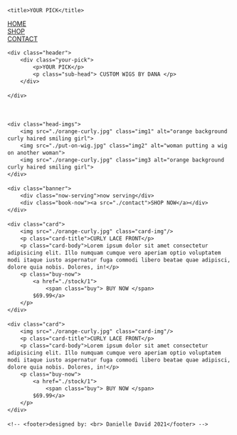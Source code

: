 <!DOCTYPE html>
<html lang="en">
<head>
    <meta charset="UTF-8">
    <meta http-equiv="X-UA-Compatible" content="IE=edge">
    <meta name="viewport" content="width=device-width, initial-scale=1.0">
    
    <title>YOUR PICK</title>
</head>
<body>
    <link rel="stylesheet" type="text/css" href="./style.css" media="screen"/>
    <link rel="stylesheet" href="https://use.typekit.net/ifa8swy.css">
    <nav>
        <div class="links">
            <div><a href="./INDEX.HTML" class="home">HOME</a></div>
            <div><a href="./shop.html" class="shop">SHOP</a></div>
            <div><a href="./contact.html" class="contact">CONTACT</a></div>
        </div>
    </nav>

    <div class="header">
        <div class="your-pick">
            <p>YOUR PICK</p>
            <p class="sub-head"> CUSTOM WIGS BY DANA </p>
        </div>
        
    </div>

    

    <div class="head-imgs">
        <img src="./orange-curly.jpg" class="img1" alt="orange background curly haired smiling girl">
        <img src="./put-on-wig.jpg" class="img2" alt="woman putting a wig on another woman">
        <img src="./orange-curly.jpg" class="img3 alt="orange background curly haired smiling girl">
    </div>
    
    <div class="banner">
        <div class="now-serving">now serving</div>
        <div class="book-now"><a src="./contact">SHOP NOW</a></div>
    </div>

    <div class="card">
        <img src="./orange-curly.jpg" class="card-img"/>
        <p class="card-title">CURLY LACE FRONT</p>
        <p class="card-body">Lorem ipsum dolor sit amet consectetur adipisicing elit. Illo numquam cumque vero aperiam optio voluptatem modi itaque iusto aspernatur fuga commodi libero beatae quae adipisci, dolore quia nobis. Dolores, in!</p>
        <p class="buy-now">
            <a href="./stock/1">
                <span class="buy"> BUY NOW </span>
            $69.99</a> 
        </p>
    </div>

    <div class="card">
        <img src="./orange-curly.jpg" class="card-img"/>
        <p class="card-title">CURLY LACE FRONT</p>
        <p class="card-body">Lorem ipsum dolor sit amet consectetur adipisicing elit. Illo numquam cumque vero aperiam optio voluptatem modi itaque iusto aspernatur fuga commodi libero beatae quae adipisci, dolore quia nobis. Dolores, in!</p>
        <p class="buy-now">
            <a href="./stock/1">
                <span class="buy"> BUY NOW </span>
            $69.99</a> 
        </p>
    </div>

    <!-- <footer>designed by: <br> Danielle David 2021</footer> -->
    
</body>
</html>

